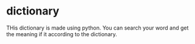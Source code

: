 # dictionary
THis dictionary is made using python.
You can search your word and get the meaning if it according to the dictionary.
